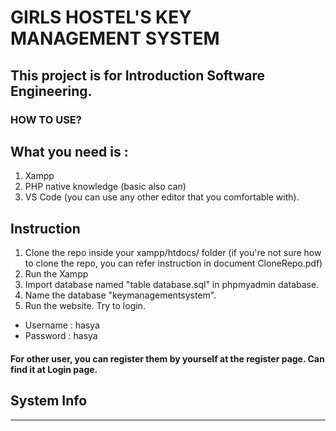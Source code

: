 # GIRLS HOSTEL'S KEY MANAGEMENT SYSTEM

## This project is for Introduction Software Engineering.

### HOW TO USE?

## What you need is :

 1. Xampp
 2. PHP native knowledge (basic also can)
 2. VS Code (you can use any other editor that you comfortable with).

## Instruction

 1. Clone the repo inside your xampp/htdocs/ folder (if you're not sure how to clone the repo, you can refer instruction in document CloneRepo.pdf)
 2. Run the Xampp
 3. Import database named "table database.sql" in phpmyadmin database.
 4. Name the database "keymanagementsystem".
 5. Run the website. Try to login.

 * Username : hasya
 * Password : hasya

#### For other user, you can register them by yourself at the register page. Can find it at Login page.

## System Info
-------------------------------

